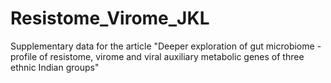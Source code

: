 # Resistome_Virome_JKL
Supplementary data for the article "Deeper exploration of gut microbiome - profile of resistome, virome and viral auxiliary metabolic genes of three ethnic Indian groups"
